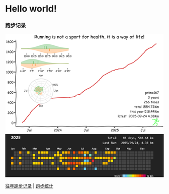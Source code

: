 # Hello world!

### 跑步记录
![run](https://github.com/prime167/miles/raw/master/miles.svg)
![2025](https://github.com/prime167/MyRunningLog/blob/main/data/2025.png)


[往年跑步记录](https://github.com/prime167/MyRunningLog/blob/main/README.md)      |        [跑步统计](https://github.com/prime167/MyRunningLog/blob/main/trend.md)
